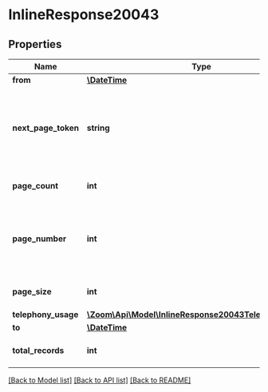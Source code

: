 # InlineResponse20043

## Properties
Name | Type | Description | Notes
------------ | ------------- | ------------- | -------------
**from** | [**\DateTime**](\DateTime.md) | Start date for this report. | [optional] 
**next_page_token** | **string** | The next page token is used to paginate through large result sets. A next page token will be returned whenever the set of available results exceeds the current page size. The expiration period for this token is 15 minutes. | [optional] 
**page_count** | **int** | The number of pages returned for the request made. | [optional] 
**page_number** | **int** | **Deprecated**: This field has been deprecated. Please use the \&quot;next_page_token\&quot; field for pagination instead of this field.  The page number of the current results. | [optional] 
**page_size** | **int** | The number of records returned with a single API call. | [optional] 
**telephony_usage** | [**\Zoom\Api\Model\InlineResponse20043TelephonyUsage[]**](InlineResponse20043TelephonyUsage.md) | Array of telephony objects. | [optional] 
**to** | [**\DateTime**](\DateTime.md) | End date for this report. | [optional] 
**total_records** | **int** | The total number of all the records available across pages. | [optional] 

[[Back to Model list]](../README.md#documentation-for-models) [[Back to API list]](../README.md#documentation-for-api-endpoints) [[Back to README]](../README.md)


